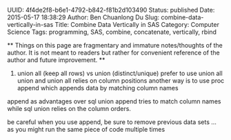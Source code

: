 UUID: 4f4de2f8-b6e1-4792-b842-f81b2d103490
Status: published
Date: 2015-05-17 18:38:29
Author: Ben Chuanlong Du
Slug: combine-data-vertically-in-sas
Title: Combine Data Vertically in SAS
Category: Computer Science
Tags: programming, SAS, combine, concatenate, vertically, rbind

**
Things on this page are
fragmentary and immature notes/thoughts of the author.
It is not meant to readers
but rather for convenient reference of the author and future improvement.
**



1. union all (keep all rows) vs union (distinct/unique) 
prefer to use union all
union and union all relies on column positions
another way is to use proc append which appends data by matching column names


append as advantages over sql union
append tries to match column names while sql union relies on the column orders. 

be careful when you use append, be sure to remove previous data sets ...
as you might run the same piece of code multiple times

